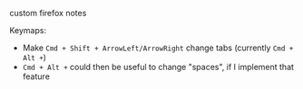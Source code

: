 custom firefox notes

Keymaps:
- Make `Cmd + Shift + ArrowLeft/ArrowRight` change tabs (currently `Cmd + Alt +`)
- `Cmd + Alt +` could then be useful to change "spaces", if I implement that feature

